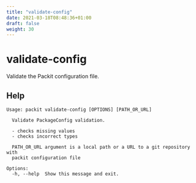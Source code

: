 ```yaml
---
title: "validate-config"
date: 2021-03-18T08:48:36+01:00
draft: false
weight: 30
---
```

# validate-config

Validate the Packit configuration file.


## Help

    Usage: packit validate-config [OPTIONS] [PATH_OR_URL]

      Validate PackageConfig validation.

      - checks missing values
      - checks incorrect types

      PATH_OR_URL argument is a local path or a URL to a git repository with
      packit configuration file

    Options:
      -h, --help  Show this message and exit.

